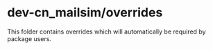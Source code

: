 # dev-cn_mailsim/overrides

This folder contains overrides which will automatically be required by package users.
